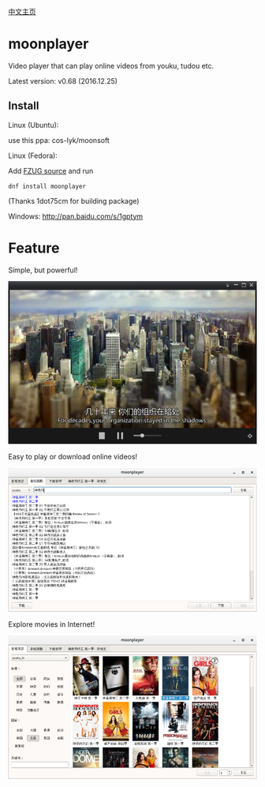[中文主页](https://github.com/coslyk/moonplayer/wiki/HomePageZH)

moonplayer
==========
Video player that can play online videos from youku, tudou etc.

Latest version: v0.68 (2016.12.25)


Install
----
Linux (Ubuntu): 

use this ppa: cos-lyk/moonsoft

Linux (Fedora): 

Add [FZUG source](https://github.com/FZUG/repo/wiki/FZUG "FZUG source") and run
```
dnf install moonplayer
```
 (Thanks 1dot75cm for building package)

Windows: <http://pan.baidu.com/s/1gptym>

Feature
====
Simple, but powerful!

<img src="src/screenshot.png?raw=true" title="screenshot" />

Easy to play or download online videos!

<img src="src/screenshot1.png?raw=true" title="screenshot1" />

Explore movies in Internet!

<img src="src/screenshot2.png?raw=true" title="screenshot2" />
